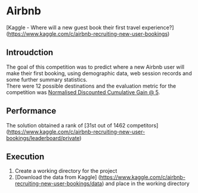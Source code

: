 # Airbnb
[Kaggle - Where will a new guest book their first travel experience?] (https://www.kaggle.com/c/airbnb-recruiting-new-user-bookings)

## Introudction
The goal of this competition was to predict where a new Airbnb user will make their first booking, using demographic data, web session records and some further summary statistics. <br> 
There were 12 possible destinations and the evaluation metric for the competition was [Normalised Discounted Cumulative Gain @ 5](https://www.kaggle.com/c/airbnb-recruiting-new-user-bookings/details/evaluation).

## Performance
The solution obtained a rank of [31st out of 1462 competitors] (https://www.kaggle.com/c/airbnb-recruiting-new-user-bookings/leaderboard/private)

## Execution
1) Create a working directory for the project <br>
2) [Download the data from Kaggle] (https://www.kaggle.com/c/airbnb-recruiting-new-user-bookings/data) and place in the working directory



